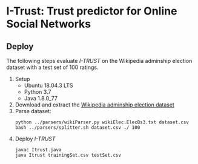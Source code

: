 # I-Trust: Trust predictor for Online Social Networks

## Deploy

The following steps evaluate _I-TRUST_ on the Wikipedia adminship election dataset with a test set of 100 ratings.

1. Setup
    * Ubuntu 18.04.3 LTS
    * Python 3.7
    * Java 1.8.0_77
2. Download and extract the [Wikipedia adminship election dataset](https://snap.stanford.edu/data/wikiElec.ElecBs3.txt.gz)
3. Parse dataset: 
    ```
    python ../parsers/wikiParser.py wikiElec.ElecBs3.txt dataset.csv
    bash ../parsers/splitter.sh dataset.csv ./ 100
    ```
4. Deploy _I-TRUST_
    ```
    javac Itrust.java
    java Itrust trainingSet.csv testSet.csv
    ```



